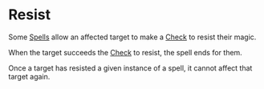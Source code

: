 # Resist

Some [Spells](../Spells.md) allow an affected target to make a [Check](../../Game%20Procedures/Core%20Procedures/Check.md) to resist their magic.

When the target succeeds the [Check](../../Game%20Procedures/Core%20Procedures/Check.md) to resist, the spell ends for them.

Once a target has resisted a given instance of a spell, it cannot affect that target again.

